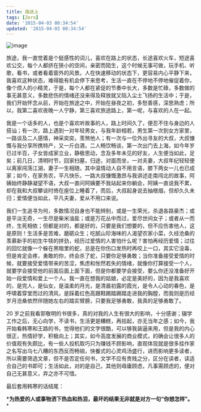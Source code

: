 ```yaml
---
title: 路途上
tags: [Zero]
date: '2015-04-03 00:34:54'
updated: '2015-04-03 00:34:54'
---
```


![image](https://samzong.oss-cn-shenzhen.aliyuncs.com/blog/cqdrw.jpg)

旅途，我一直觉着是个挺感性的词儿，喜欢在路上的状态，长途喜欢火车，短途喜欢公交，每个人都挤在狭小的空间，亲密而陌生，这个时候无事可做，玩手机、听歌，看书，或者看着窗外的风景。人在快速移动的状态下，更容易内心平静下来，我喜欢这种状态，难得能有机会停下来思考，生活一直在不停地不停地催促着你，像个烦人的小精灵，于是，每个人都在紧促的节奏中长大，多数是忙碌，多数做的事无甚意义，多数悲伤的情绪还没来得及释放就又陷入尘土飞扬的生活中；于是，我们开始怀念从前，开始在旅途之中，开始在昼夜之初，多愁善感，深思熟虑；所以，我第二喜欢夜晚一人宁静，第三喜欢旅途路上，第一呢，与喜欢的人在一起。

我是一个话多的人，也是个喜欢听故事的人，路上时间久了，便忍不住与身边的人搭讪；有一次，路上遇到一对年轻男女，与我年龄相若，男生第一次到女方家里，一路谈及二人感情，神采奕奕，羡煞他人；有一次与一位外出寻友的大叔，大叔慷慨与我分享所携特产，又一斤白酒，二人畅饮畅谈，第一次出门去上海，如今年岁已过半百，子女皆成家立业，静极思动，念及多年未见的好友，人生便当如此，足矣；前几日，清明时节，回家扫墓，归途，对面而坐，一对夫妻，大叔年纪轻轻便以离家闯荡江湖，妻子一生相随，其中温情动人自不用言语，膝下两女一儿也已成家；如今，在家务农，平凡快乐，一路大叔慷慨激昂与我讲述走南闯北的故事，阿姨始终静静凝望不语，大叔一直问阿姨要不我站起来你躺会，阿姨一直说我不累，却在我和大叔攀谈时倚在座位上睡着了，而后，大叔起身说去抽根烟，但却久久未归；爱情便当如此，平凡夫妻，爱从不用口来说。

我们一生追寻为何，多数情况自身也不能辨别，或是一生荣光，杀退各路豪杰；或是平淡无奇，一生尽是柴米油盐；或是万花丛中而过，爱尽世间女子；或者从一而终，生死相依；但都是对的，都是好的，只要是我们想要的，但不应伤害他人，这是原则！生活多是苦难，磨砺众生；吃腻山珍海味的人渴望农家小菜，久经沧桑的羡慕新手的初生牛犊的拼劲，经历过爱情的人害怕什么呢？害怕再经历爱情；过往的回忆就像一个躲在黑暗里的蛇，总是在你伤口发热时再咬上一口，其实它没毒，但是肯定会疼，勇敢的你，终会杀了蛇，只要你足够勇敢；当你准备接受爱情的时候，就要接受爱情带来的苦涩，焦虑和怅然若失的情绪，就像你打算接受一个人，就要学会接受他的前面后面上面下面，但是你都要学会接受，要么你还没准备好开始一段爱情和爱上一个人。我一直在想我的姑娘，必定是美好的，因为是我喜欢的，是完人，是仙女，是温柔的月光，是清晨初露的霞光，是令人心动的春色，是呼啸着穿堂而过的清风，是踩着红色高跟鞋踢踏踢踏走进我的胸膛，而我则是历经岁月沧桑依然伴随她左右的踏实臂膀，只要我足够勇敢，我真的足够勇敢了。

20 岁之前我看郭敬明的书很多，真的对我的人生有很大的影响，十分感谢；辍学工作之后，无心向学，不读书，生活更是糟糕，再拾起，亦无当年之感；如今，我开始看韩寒和王路的书，觉得他们的文字很酷，可以够我装逼来用，但是我的内心很正，热情好学，积极向上；其实，如今高度发展的商业模式，的确会让很多人的价值观有失颇比，有一些人投机取巧只为赚钱不顾影响，直观体现就是很多挂作家之名写出乌七八糟的东西反而畅销，快餐式的心灵鸡汤盛行，进而影响更多读者，所以需要筛选文章，但不是否定任何书，文学不应有贵贱之分，区分在读者，读适合自己的书即可；生活如此，对的是自己，其他则毋庸顾虑，凡事需顾虑的，便对自己无甚意义，弃之亦不可惜。

最后套用韩寒的话结尾：

**\*为热爱的人或事物洒下热血和热泪，最坏的结果无非就是对方一句“你想怎样”。***
